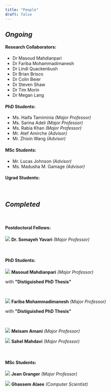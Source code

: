 ```yaml
---
title: "People"
draft: false
---
```


## _Ongoing_ 

#### Research Collaborators:

+ Dr Masoud Mahdianpari
+ Dr Fariba Mohammadimanesh
+ Dr Lindi Quackenbush
+ Dr Brian Brisco
+ Dr Colin Beier
+ Dr Steven Shaw
+ Dr Tim Morin
+ Dr Megan Lang

#### PhD Students:

+ Ms. Haifa Tamiminia _(Major Professor)_
+ Ms. Sarina Adeli _(Major Professor)_
+ Ms. Rabia Khan _(Major Professor)_
+ Mr. Atef Amirche _(Advisor)_
+ Mr. Zhixin Wang _(Advisor)_
   
#### MSc Students:

  
+ Mr. Lucas Johnson _(Advisor)_
+ Ms. Madusha M. Gamage _(Advisor)_
  
#### Ugrad Students:  
&nbsp;
&nbsp;
## _Completed_

&nbsp;

#### Postdoctoral Fellows:

![](/images/Yavari.jpg)
 **Dr. Somayeh Yavari** _(Major Professor)_
  
  &nbsp;
  
#### PhD Students:
![](/images/Masoud3.jpg)
 **Masoud Mahdianpari** _(Major Professor)_
 
 with **"Distiguished PhD Thesis"**
 
 &nbsp;

![](/images/Fariba2.jpg)
 **Fariba Mohammadimanesh** _(Major Professor)_ 
 
 with **"Distiguished PhD Thesis"**
 
 &nbsp;
  
![](/images/Amani.jpg)
 **Meisam Amani** _(Major Professor)_

![](/images/Sahel.jpg)
 **Sahel Mahdavi** _(Major Professor)_
 
 &nbsp;
 
#### MSc Students:
![](/images/Jean.jpg)
 **Jean Granger** _(Major Professor)_

![](/images/ghasem.jpg)
 **Ghassem Alaee** _(Computer Scientist)_



  
 
